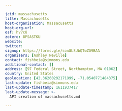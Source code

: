 ```yaml
---

jcid: massachusetts
title: Massachusetts
host-organisation: Massacusetts
host-org-url: 
osf: hv7c8
zotero: 8PSASTKU
website: 
twitter: 
signup: https://forms.gle/sonGLSUbQTwZG9BAA
organisers: [Ashley Neville]
contact: fishbeia@simmons.edu
additional-contact: []
address: [97 Federal Street, Northampton, MA 01062]
country: United States
geolocation: [42.36260292171999, -71.0540771484375]
last-update: fishbeia@simmons.edu
last-update-timestamp: 1611937417
last-update-message: >-
  API creation of massachusetts.md

---
```



